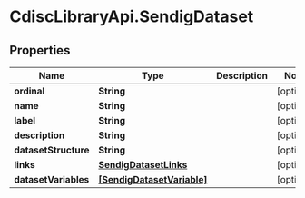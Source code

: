 # CdiscLibraryApi.SendigDataset

## Properties

Name | Type | Description | Notes
------------ | ------------- | ------------- | -------------
**ordinal** | **String** |  | [optional] 
**name** | **String** |  | [optional] 
**label** | **String** |  | [optional] 
**description** | **String** |  | [optional] 
**datasetStructure** | **String** |  | [optional] 
**links** | [**SendigDatasetLinks**](SendigDatasetLinks.md) |  | [optional] 
**datasetVariables** | [**[SendigDatasetVariable]**](SendigDatasetVariable.md) |  | [optional] 


